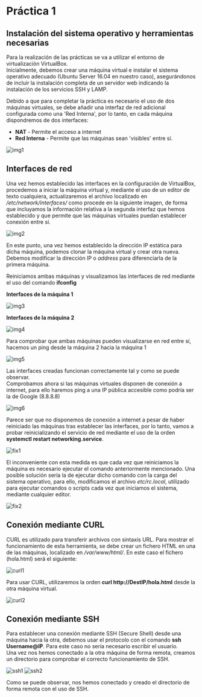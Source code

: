 # Práctica 1

## Instalación del sistema operativo y herramientas necesarias
Para la realización de las prácticas se va a utilizar el entorno de virtualización VirtualBox.  
Inicialmente, debemos crear una máquina virtual e instalar el sistema operativo adecuado (Ubuntu Server 16.04 en nuestro caso), 
asegurándonos de incluir la instalación completa de un servidor web indicando la instalación de los servicios SSH y LAMP.  

Debido a que para completar la práctica es necesario el uso de dos máquinas virtuales, se debe añadir una interfaz de red adicional
configurada como una 'Red Interna', por lo tanto, en cada máquina dispondremos de dos interfaces: 
 
* **NAT** - Permite el acceso a internet
* **Red Interna** - Permite que las máquinas sean 'visibles' entre sí.

![img1](https://github.com/Adri-Sanchez/SWAP/blob/master/Pr%C3%A1ctica%201/Capturas/red1.PNG)
  
## Interfaces de red
Una vez hemos establecido las interfaces en la configuración de VirtualBox, procedemos a iniciar la máquina virtual y, mediante el uso
de un editor de texto cualquiera, actualizaremos el archivo localizado en */etc/network/interfaces/* como procede en la siguiente imagen, 
de forma que incluyamos la información relativa a la segunda interfaz que hemos establecido y que permite que las máquinas virtuales puedan 
establecer conexión entre sí. 

![img2](https://github.com/Adri-Sanchez/SWAP/blob/master/Pr%C3%A1ctica%201/Capturas/red2.PNG)

En este punto, una vez hemos establecido la dirección IP estática para dicha máquina, podemos clonar la máquina virtual y 
crear otra nueva. Debemos modificar la dirección IP o *address* para diferenciarla de la primera máquina.

Reiniciamos ambas máquinas y visualizamos las interfaces de red mediante el uso del comando **ifconfig**

**Interfaces de la máquina 1**
  
![img3](https://github.com/Adri-Sanchez/SWAP/blob/master/Pr%C3%A1ctica%201/Capturas/red3.PNG)

**Interfaces de la máquina 2**
  
![img4](https://github.com/Adri-Sanchez/SWAP/blob/master/Pr%C3%A1ctica%201/Capturas/red4.PNG)

  
Para comprobar que ambas máquinas pueden visualizarse en red entre sí, hacemos un ping desde la máquina 2 hacia la máquina 1
  
![img5](https://github.com/Adri-Sanchez/SWAP/blob/master/Pr%C3%A1ctica%201/Capturas/red5.PNG)
  
Las interfaces creadas funcionan correctamente tal y como se puede observar.  
Comprobamos ahora si las máquinas virtuales disponen de conexión a internet, para ello haremos ping a una IP pública accesible 
como podría ser la de Google (8.8.8.8)

![img6](https://github.com/Adri-Sanchez/SWAP/blob/master/Pr%C3%A1ctica%201/Capturas/red6.PNG)

Parece ser que no disponemos de conexión a internet a pesar de haber reiniciado las máquinas tras establecer las interfaces, 
por lo tanto, vamos a probar reinicializando el servicio de red mediante el uso de la orden **systemctl restart networking.service**.

![fix1](https://github.com/Adri-Sanchez/SWAP/blob/master/Pr%C3%A1ctica%201/Capturas/redfix1.PNG)
  
El inconveniente con esta medida es que cada vez que reiniciamos la máquina es necesario ejecutar el comando anteriormente mencionado.
Una posible solución sería la de ejecutar dicho comando con la carga del sistema operativo, para ello, modificamos
el archivo *etc/rc.local*, utilizado para ejecutar comandos o scripts cada vez que iniciamos el sistema, mediante cualquier editor.  

![fix2](https://github.com/Adri-Sanchez/SWAP/blob/master/Pr%C3%A1ctica%201/Capturas/redfix2.PNG)
  
  
## Conexión mediante CURL

CURL es utilizado para transferir archivos con sintaxis URL. Para mostrar el funcionamiento de esta herramienta, se debe crear un
fichero HTML en una de las máquinas, localizado en */var/www/html/*. En este caso el fichero (hola.html) será el siguiente:

![curl1](https://github.com/Adri-Sanchez/SWAP/blob/master/Pr%C3%A1ctica%201/Capturas/curl1.PNG)

Para usar CURL, utilizaremos la orden **curl http://DestIP/hola.html** desde la otra máquina virtual.

![curl2](https://github.com/Adri-Sanchez/SWAP/blob/master/Pr%C3%A1ctica%201/Capturas/curl2.PNG)
  
  
## Conexión mediante SSH

Para establecer una conexión mediante SSH (Secure Shell) desde una máquina hacia la otra, debemos usar el protocolo con el comando
**ssh Username@IP**. Para este caso no sería necesario escribir el usuario.  
Una vez nos hemos conectado a la otra máquina de forma remota, creamos un directorio para comprobar el correcto funcionamiento de SSH.  

![ssh1](https://github.com/Adri-Sanchez/SWAP/blob/master/Pr%C3%A1ctica%201/Capturas/ssh1.PNG)
![ssh2](https://github.com/Adri-Sanchez/SWAP/blob/master/Pr%C3%A1ctica%201/Capturas/ssh2.PNG)

Como se puede observar, nos hemos conectado y creado el directorio de forma remota con el uso de SSH.
